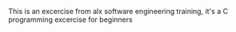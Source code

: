 This is an excercise from alx software engineering training,
it's a C programming excercise for beginners
